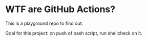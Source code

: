 # WTF are GitHub Actions?

This is a playground repo to find out.

Goal for this project: on push of bash script, run shellcheck on it.

